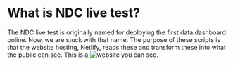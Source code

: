 # What is NDC live test?
The NDC live test is originally named for deploying the first data dashboard online. Now, we are stuck with that name. The purpose of these scripts is that the website hosting, Netlify, reads these and transform these into what the public can see. This is a ![website](https://www.nationaldeafcenter.org/dashboard) you can see. 
